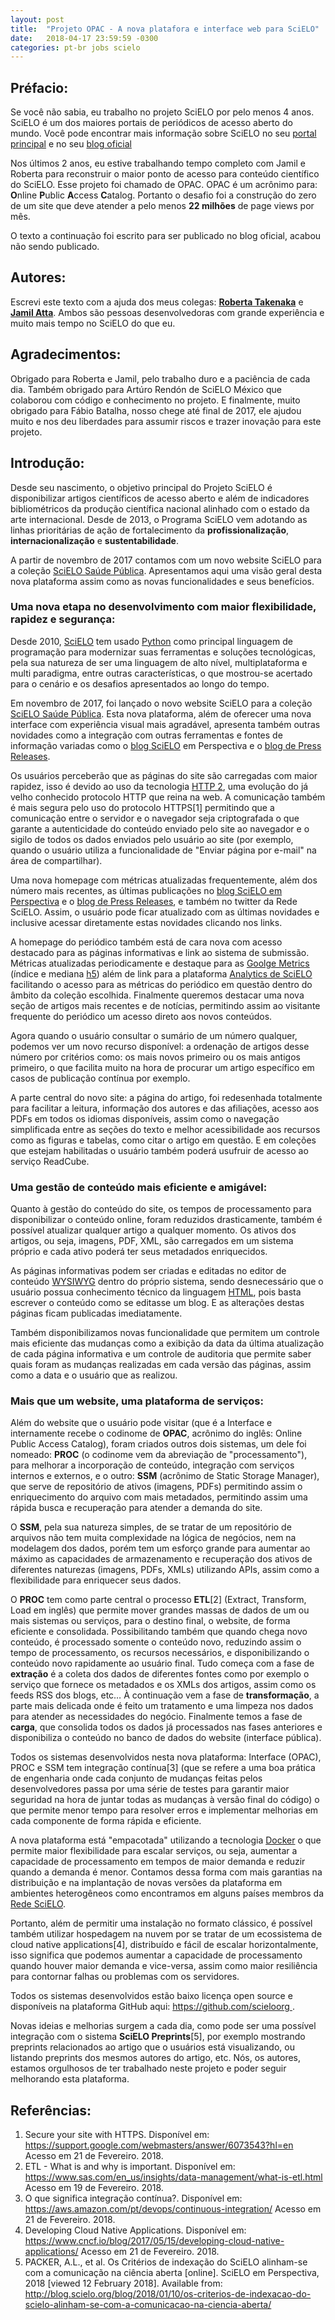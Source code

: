 ```yaml
---
layout: post
title:  "Projeto OPAC - A nova platafora e interface web para SciELO"
date:   2018-04-17 23:59:59 -0300
categories: pt-br jobs scielo
---
```


## Préfacio:

Se você não sabia, eu trabalho no projeto SciELO por pelo menos 4 anos. SciELO é um dos maiores portais de periódicos de acesso aberto do mundo.
Você pode encontrar mais informação sobre SciELO no seu [portal principal][scielo-portal] e no seu [blog oficial][scielo-blog]

Nos últimos 2 anos, eu estive trabalhando tempo completo com Jamil e Roberta para reconstruir o maior ponto de acesso para conteúdo científico do SciELO.
Esse projeto foi chamado de OPAC. OPAC é um acrônimo para: **O**nline **P**ublic **A**ccess **C**atalog. Portanto o desafio foi a construção do zero de um site
que deve atender a pelo menos **22 milhões** de page views por mês.

O texto a continuação foi escrito para ser publicado no blog oficial, acabou não sendo publicado.

## Autores:

Escrevi este texto com a ajuda dos meus colegas: [**Roberta Takenaka**][linkedin-roberta] e [**Jamil Atta**][linkedin-jamil]. Ambos são pessoas desenvolvedoras
com grande experiência e  muito mais tempo no SciELO do que eu.


## Agradecimentos:

Obrigado para Roberta e Jamil, pelo trabalho duro e a paciência de cada dia. Também obrigado para Artúro Rendón de SciELO México que colaborou com código e conhecimento no projeto.
E finalmente, muito obrigado para Fábio Batalha, nosso chege até final de 2017, ele ajudou muito e nos deu liberdades para assumir riscos e trazer inovação para este projeto.

## Introdução:

Desde seu nascimento, o objetivo principal do Projeto SciELO é disponibilizar artigos científicos de acesso aberto e além de indicadores bibliométricos
da produção científica nacional alinhado com o estado da arte internacional. Desde de 2013, o Programa SciELO vem adotando as linhas prioritárias de ação de
fortalecimento da **profissionalização**, **internacionalização** e **sustentabilidade**.

A partir de novembro de 2017 contamos com um novo website SciELO para a coleção [SciELO Saúde Pública][scielo-sp]. Apresentamos aqui uma visão geral desta nova plataforma
assim como as novas funcionalidades e seus benefícios.

### Uma nova etapa no desenvolvimento com maior flexibilidade, rapidez e segurança:

Desde 2010, [SciELO][scielo-portal] tem usado [Python][python-org] como principal linguagem de programação para modernizar suas ferramentas e soluções tecnológicas,
pela sua natureza de ser uma linguagem de alto nível, multiplataforma e multi paradigma, entre outras características, o que mostrou-se acertado para o cenário e
os desafios apresentados ao longo do tempo.

Em novembro de 2017, foi lançado o novo website SciELO para a coleção [SciELO Saúde Pública][scielo-sp]. Esta nova plataforma, além de oferecer uma nova interface
com experiência visual mais agradável, apresenta também outras novidades como a integração com outras ferramentas e fontes de informação variadas como o [blog SciELO][scielo-blog]
em Perspectiva e o [blog de Press Releases][scielo-press].


Os usuários perceberão que as páginas do site são carregadas com maior rapidez, isso é devido ao uso da tecnologia [HTTP 2][http2], uma evolução do já velho conhecido protocolo HTTP
que reina na web. A comunicação também é mais segura pelo uso do protocolo HTTPS[1] permitindo que a comunicação entre o servidor e o navegador seja criptografada o que garante a
autenticidade do conteúdo enviado pelo site ao navegador e o sigilo de todos os dados enviados pelo usuário ao site
(por exemplo, quando o usuário utiliza a funcionalidade de "Enviar página por e-mail" na área de compartilhar).

Uma nova homepage com métricas atualizadas frequentemente, além dos número mais recentes, as últimas publicações no [blog SciELO em Perspectiva][scielo-blog] e o
[blog de Press Releases][scielo-press], e também no twitter da Rede SciELO. Assim, o usuário pode ficar atualizado com as últimas novidades e inclusive acessar diretamente estas
novidades clicando nos links.

A homepage do periódico também está de cara nova com acesso destacado para as páginas informativas e link ao sistema de submissão. Métricas atualizadas periodicamente e destaque
para as [Goolge Metrics][google-metrics] (índice e mediana [h5][h5]) além de link para a plataforma [Analytics de SciELO][scielo-analytics] facilitando o acesso para as métricas
do periódico em questão dentro do âmbito da coleção escolhida. Finalmente queremos destacar uma nova seção de artigos mais recentes e de notícias, permitindo assim ao visitante
frequente do periódico um acesso direto aos novos conteúdos.


Agora quando o usuário consultar o sumário de um número qualquer, podemos ver um novo recurso disponível: a ordenação de artigos desse número por critérios como: os mais novos
primeiro ou os mais antigos primeiro, o que facilita muito na hora de procurar um artigo específico em casos de publicação contínua por exemplo.

A parte central do novo site: a página do artigo, foi redesenhada totalmente para facilitar a leitura, informação dos autores e das afiliações, acesso aos PDFs em todos os idiomas
disponíveis, assim como o navegação simplificada entre as seções do texto e melhor acessibilidade aos recursos como as figuras e tabelas, como citar o artigo em questão. E em
coleções que estejam habilitadas o usuário também poderá usufruir de acesso ao serviço ReadCube.


### Uma gestão de conteúdo mais eficiente e amigável:

Quanto à gestão do conteúdo do site, os tempos de processamento para disponibilizar o conteúdo online, foram reduzidos drasticamente, também é possível atualizar qualquer artigo
a qualquer momento. Os ativos dos artigos, ou seja, imagens, PDF, XML, são carregados em um sistema próprio e cada ativo poderá ter seus metadados enriquecidos.

As páginas informativas podem ser criadas e editadas no editor de conteúdo [WYSIWYG][editor-web] dentro do próprio sistema, sendo desnecessário que o usuário possua conhecimento técnico da
linguagem [HTML][html], pois basta escrever o conteúdo como se editasse um blog. E as alterações destas páginas ficam publicadas imediatamente.

Também disponibilizamos novas funcionalidade que permitem um controle mais eficiente das mudanças como a exibição da data da última atualização de cada página informativa e um
controle de auditoria que permite saber quais foram as mudanças realizadas em cada versão das páginas, assim como a data e o usuário que as realizou.

### Mais que um website, uma plataforma de serviços:

Além do website que o usuário pode visitar (que é a Interface e internamente recebe o codinome de **OPAC**, acrônimo do inglês: Online Public Access Catalog), foram criados outros
dois sistemas, um dele foi nomeado: **PROC** (o codinome vem da abreviação de "processamento"), para melhorar a incorporação de conteúdo, integração com serviços internos e externos,
e o outro: **SSM** (acrônimo de Static Storage Manager), que serve de repositório de ativos (imagens, PDFs) permitindo assim o enriquecimento do arquivo com mais metadados, permitindo
assim uma rápida busca e recuperação para atender a demanda do site.


O **SSM**, pela sua natureza simples, de se tratar de um repositório de arquivos não tem muita complexidade na lógica de negócios, nem na modelagem dos dados, porém tem um esforço
grande para aumentar ao máximo as capacidades de armazenamento e recuperação dos ativos de diferentes naturezas (imagens, PDFs, XMLs) utilizando APIs, assim como a flexibilidade para
enriquecer seus dados.

O **PROC** tem como parte central o processo **ETL**[2] (Extract, Transform, Load em inglês) que permite mover grandes massas de dados de um ou mais sistemas ou serviços, para o
destino final, o website, de forma eficiente e consolidada. Possibilitando também que quando chega novo conteúdo, é processado somente o conteúdo novo, reduzindo assim o tempo de
processamento, os recursos necessários, e disponibilizando o conteúdo novo rapidamente ao usuário final. Tudo começa com a fase de **extração** é a coleta dos dados de diferentes
fontes como por exemplo o serviço que fornece os metadados e os XMLs dos artigos, assim como os feeds RSS dos blogs, etc… À continuação vem a fase de **transformação**, a parte
mais delicada onde é feito um tratamento e uma limpeza nos dados para atender as necessidades do negócio. Finalmente temos a fase de **carga**, que consolida todos os dados já
processados nas fases anteriores e disponibiliza o conteúdo no banco de dados do website (interface pública).

Todos os sistemas desenvolvidos nesta nova plataforma: Interface (OPAC), PROC e SSM tem integração contínua[3] (que se refere a uma boa prática de engenharia onde cada conjunto de
mudanças feitas pelos desenvolvedores passa por uma série de testes para garantir maior seguridad na hora de juntar todas as mudanças à versão final do código) o que permite menor
tempo para resolver erros e implementar melhorias em cada componente de forma rápida e eficiente.

A nova plataforma está "empacotada" utilizando a tecnologia [Docker][docker] o que permite maior flexibilidade para escalar serviços, ou seja, aumentar a capacidade de processamento
em tempos de maior demanda e reduzir quando a demanda é menor. Contamos dessa forma com mais garantias na distribuição e na implantação de novas versões da plataforma em ambientes
heterogêneos como encontramos em alguns países membros da [Rede SciELO][rede-scielo].

Portanto, além de permitir uma instalação no formato clássico, é possível também utilizar hospedagem na nuvem por se tratar de um ecossistema de cloud native applications[4],
distribuído e fácil de escalar horizontalmente, isso significa que podemos aumentar a capacidade de processamento quando houver maior demanda e vice-versa, assim como maior
resiliência para contornar falhas ou problemas com os servidores.

Todos os sistemas desenvolvidos estão baixo licença open source e disponíveis na plataforma GitHub aqui: [https://github.com/scieloorg ][scielo-github].

Novas ideias e melhorias surgem a cada dia, como pode ser uma possível integração com o sistema **SciELO Preprints**[5], por exemplo mostrando preprints relacionados ao artigo
que o usuários está visualizando, ou listando preprints dos mesmos autores do artigo, etc.
Nós, os autores, estamos orgulhosos de ter trabalhado neste projeto e poder seguir melhorando esta plataforma.

## Referências:
1. Secure your site with HTTPS. Disponível em: https://support.google.com/webmasters/answer/6073543?hl=en Acesso em 21 de Fevereiro. 2018.
2. ETL - What is and why is important. Disponível em: https://www.sas.com/en_us/insights/data-management/what-is-etl.html Acesso em 19 de Fevereiro. 2018.
3. O que significa integração contínua?. Disponível em: https://aws.amazon.com/pt/devops/continuous-integration/ Acesso em 21 de Fevereiro. 2018.
4. Developing Cloud Native Applications. Disponível em: https://www.cncf.io/blog/2017/05/15/developing-cloud-native-applications/ Acesso em 21 de Fevereiro. 2018.
5. PACKER, A.L., et al. Os Critérios de indexação do SciELO alinham-se com a comunicação na ciência aberta [online]. SciELO em Perspectiva, 2018 [viewed 12 February 2018]. Available from: http://blog.scielo.org/blog/2018/01/10/os-criterios-de-indexacao-do-scielo-alinham-se-com-a-comunicacao-na-ciencia-aberta/



[scielo-portal]: http://scielo.org/
[scielo-blog]: http://blog.scielo.org/
[scielo-press]: https://pressreleases.scielo.org/
[linkedin-roberta]: https://www.linkedin.com/in/roberta-mayumi-takenaka-709399/
[linkedin-jamil]: https://www.linkedin.com/in/jamil-atta-junior-78b3a825/
[scielo-sp]: https://scielosp.org/
[python-org]: https://python.org
[http2]: https://developers.google.com/web/fundamentals/performance/http2/?hl=pt-br
[google-metrics]: https://www.optimizesmart.com/complete-guide-to-dimensions-and-metrics-in-google-analytics/
[h5]: https://www.scirp.org/journal/Journalcitationdetails.aspx?JournalID=1573
[scielo-analytics]: https://analytics.scielo.org/
[editor-web]: https://ckeditor.com/ckeditor-4/
[html]: https://www.w3schools.com/html/
[docker]: https://www.docker.com/
[rede-scielo]: http://blog.scielo.org/blog/tag/rede-scielo/#.Wo_-2xPwZTY
[scielo-github]: https://github.com/scieloorg
